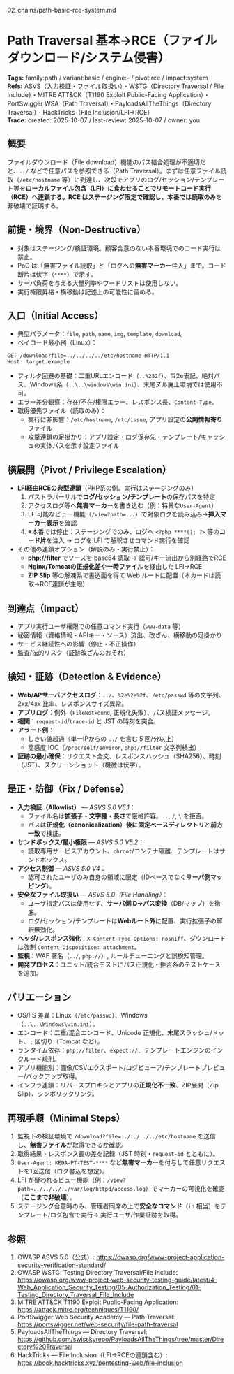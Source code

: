 02_chains/path-basic-rce-system.md

# Path Traversal 基本→RCE（ファイルダウンロード/システム侵害）
**Tags:** family:path / variant:basic / engine:- / pivot:rce / impact:system  
**Refs:** ASVS（入力検証・ファイル取扱い）・WSTG（Directory Traversal / File Include）・MITRE ATT&CK（T1190 Exploit Public-Facing Application）・PortSwigger WSA（Path Traversal）・PayloadsAllTheThings（Directory Traversal）・HackTricks（File Inclusion/LFI→RCE）  
**Trace:** created: 2025-10-07 / last-review: 2025-10-07 / owner: you

## 概要
ファイルダウンロード（File download）機能のパス結合処理が不適切だと、`../` などで任意パスを参照できる（Path Traversal）。まずは任意ファイル読取（`/etc/hostname` 等）に到達し、次段でアプリのログ/セッション/テンプレート等を**ローカルファイル包含（LFI）**に食わせることで**リモートコード実行（RCE）**へ連鎖する。RCE はステージング限定で確認し、本番では**読取のみ**を非破壊で証明する。

## 前提・境界（Non-Destructive）
- 対象はステージング/検証環境。顧客合意のない本番環境でのコード実行は禁止。  
- PoC は「無害ファイル読取」と「ログへの**無害マーカー**注入」まで。コード断片は伏字（`****`）で示す。  
- サーバ負荷を与える大量列挙やワードリストは使用しない。  
- 実行権限昇格・横移動は記述上の可能性に留める。

## 入口（Initial Access）
- 典型パラメータ：`file`, `path`, `name`, `img`, `template`, `download`。  
- ペイロード最小例（Linux）：
```
GET /download?file=../../../../etc/hostname HTTP/1.1
Host: target.example
```
- フィルタ回避の基礎：二重URLエンコード（`..%252f`）、%2e表記、絶対パス、Windows系（`..\..\windows\win.ini`）、末尾ヌル廃止環境では使用不可。  
- エラー差分観察：存在/不在/権限エラー、レスポンス長、`Content-Type`。  
- 取得優先ファイル（読取のみ）：  
  - 実行に非影響：`/etc/hostname`, `/etc/issue`, アプリ設定の**公開情報寄り**ファイル  
  - 攻撃連鎖の足掛かり：アプリ設定・ログ保存先・テンプレート/キャッシュの実体パスを示す設定ファイル

## 横展開（Pivot / Privilege Escalation）
- **LFI経由RCEの典型連鎖**（PHP系の例。実行はステージングのみ）  
  1) パストラバーサルで**ログ/セッション/テンプレート**の保存パスを特定  
  2) アクセスログ等へ**無害マーカー**を書き込む（例：特異な`User-Agent`）  
  3) LFI可能なビュー機能（`/view?path=...`）で対象ログを読み込み→**挿入マーカー表示**を確認  
  4) ※本番では停止：ステージングでのみ、ログへ `<?php ****(); ?>` 等の**コード片**を注入 → ログを LFI で解釈させコマンド実行を確認  
- その他の連鎖オプション（解説のみ・実行禁止）：  
  - **php://filter** でソースを base64 読取 → 認可/キー流出から別経路でRCE  
  - **Nginx/Tomcatの正規化差**や**一時ファイル**を経由した LFI→RCE  
  - **ZIP Slip** 等の解凍系で書込面を得て Web ルートに配置（本カードは読取→RCE連鎖が主眼）

## 到達点（Impact）
- アプリ実行ユーザ権限での任意コマンド実行（`www-data` 等）  
- 秘密情報（資格情報・APIキー・ソース）流出、改ざん、横移動の足掛かり  
- サービス継続性への影響（停止・不正操作）  
- 監査/法的リスク（証跡改ざんのおそれ）

## 検知・証跡（Detection & Evidence）
- **Web/APサーバアクセスログ**：`../`、`%2e%2e%2f`、`/etc/passwd` 等の文字列、2xx/4xx 比率、レスポンスサイズ異常。  
- **アプリログ**：例外（`FileNotFound`, 正規化失敗）、パス検証メッセージ。  
- **相関**：`request-id`/`trace-id` と JST の時刻を突合。  
- **アラート例**：  
  - しきい値超過（単一IPからの `../` を含む 5 回/分以上）  
  - 高感度 IOC（`/proc/self/environ`, `php://filter` 文字列検出）  
- **証跡の最小確保**：リクエスト全文、レスポンスハッシュ（SHA256）、時刻（JST）、スクリーンショット（機微は伏字）。

## 是正・防御（Fix / Defense）
- **入力検証（Allowlist）** — *ASVS 5.0 V5.1*：  
  - ファイル名は**拡張子・文字種・長さ**で厳格許容。`..`, `/`, `\` を拒否。  
  - パスは**正規化（canonicalization）**後に**固定ベースディレクトリ**と**前方一致**で検証。  
- **サンドボックス/最小権限** — *ASVS 5.0 V5.2*：  
  - 読取専用サービスアカウント、`chroot`/コンテナ隔離、テンプレートはサンドボックス。  
- **アクセス制御** — *ASVS 5.0 V4*：  
  - 認可されたユーザのみ自身の領域に限定（IDベースでなく**サーバ側マッピング**）。  
- **安全なファイル取扱い** — *ASVS 5.0（File Handling）*：  
  - ユーザ指定パスは使用せず、**サーバ側ID→パス変換**（DB/マップ）を徹底。  
  - ログ/セッション/テンプレートは**Webルート外**に配置、実行拡張子の解釈無効化。  
- **ヘッダ/レスポンス強化**：`X-Content-Type-Options: nosniff`、ダウンロードは強制 `Content-Disposition: attachment`。  
- **監視**：WAF 署名（`../`, `php://`）, ルールチューニングと誤検知管理。  
- **開発プロセス**：ユニット/統合テストにパス正規化・拒否系のテストケースを追加。

## バリエーション
- OS/FS 差異：Linux（`/etc/passwd`）、Windows（`..\..\Windows\win.ini`）。  
- エンコード：二重/混合エンコード、Unicode 正規化、末尾スラッシュ/ドット、`;` 区切り（Tomcat など）。  
- ランタイム依存：`php://filter`、`expect://`、テンプレートエンジンのインクルード規則。  
- アプリ機能別：画像/CSVエクスポート/ログビューア/テンプレートプレビュー/バックアップ取得。  
- インフラ連鎖：リバースプロキシとアプリの**正規化不一致**、ZIP展開（Zip Slip）、シンボリックリンク。

## 再現手順（Minimal Steps）
1) 監視下の検証環境で `/download?file=../../../../etc/hostname` を送信し、**無害ファイル**が取得できるか確認。  
2) 取得結果・レスポンス長の差を記録（JST 時刻・`request-id` とともに）。  
3) `User-Agent: KEDA-PT-TEST-****` など**無害マーカー**を付与して任意リクエストを1回送信（ログ書込を想定）。  
4) LFI が疑われるビュー機能（例：`/view?path=../../../../var/log/httpd/access.log`）でマーカーの可視化を確認（**ここまで非破壊**）。  
5) ステージング合意時のみ、管理者同席の上で**安全なコマンド**（`id` 相当）をテンプレート/ログ包含で実行→ 実行ユーザ/作業証跡を取得。

## 参照
1. OWASP ASVS 5.0（公式）: https://owasp.org/www-project-application-security-verification-standard/  
2. OWASP WSTG: Testing Directory Traversal/File Include: https://owasp.org/www-project-web-security-testing-guide/latest/4-Web_Application_Security_Testing/05-Authorization_Testing/01-Testing_Directory_Traversal_File_Include  
3. MITRE ATT&CK T1190 Exploit Public-Facing Application: https://attack.mitre.org/techniques/T1190/  
4. PortSwigger Web Security Academy — Path Traversal: https://portswigger.net/web-security/file-path-traversal  
5. PayloadsAllTheThings — Directory Traversal: https://github.com/swisskyrepo/PayloadsAllTheThings/tree/master/Directory%20Traversal  
6. HackTricks — File Inclusion（LFI→RCEの連鎖含む）: https://book.hacktricks.xyz/pentesting-web/file-inclusion  
